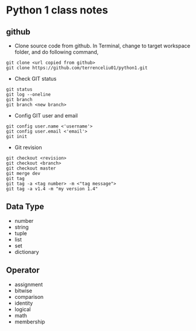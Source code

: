 # Python 1 class notes

## github
* Clone source code from github.
In Terminal, change to target workspace folder, and do following command,
```
git clone <url copied from github>
git clone https://github.com/terrenceliu01/python1.git
```
* Check GIT status
```
git status
git log --oneline
git branch
git branch <new branch>
```
* Config GIT user and email
```
git config user.name <'username'>
git config user.email <'email'>
git init
```
* Git revision
```
git checkout <revision>
git checkout <branch>
git checkout master
git merge dev
git tag
git tag -a <tag number> -m <"tag message">
git tag -a v1.4 -m "my version 1.4"
```

## Data Type
* number
* string
* tuple
* list
* set
* dictionary

## Operator
* assignment
* bitwise
* comparison
* identity
* logical
* math
* membership
